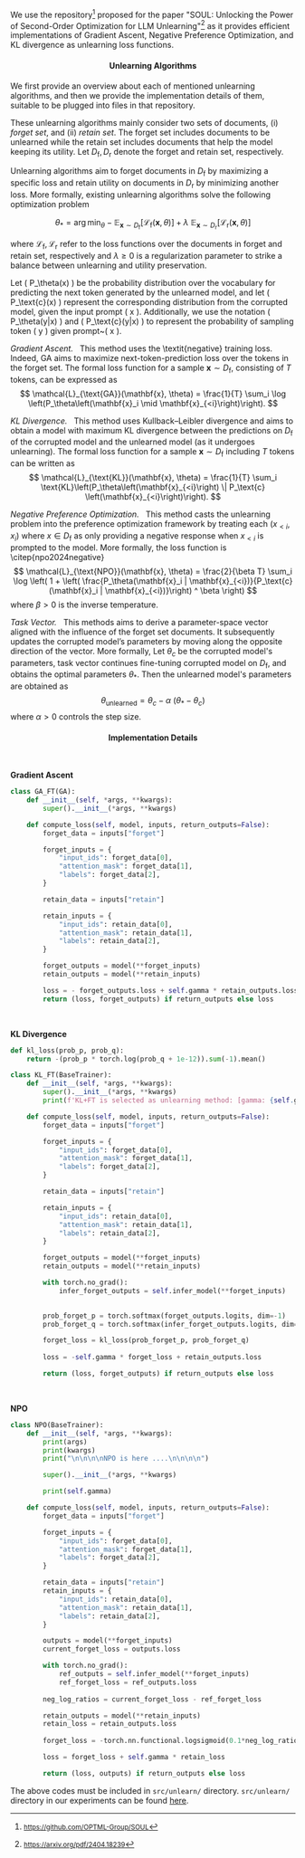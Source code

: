 We use the repository[^1] proposed for the paper "SOUL: Unlocking the Power of Second-Order Optimization for LLM Unlearning"[^2] as it provides efficient implementations of Gradient Ascent, Negative Preference Optimization, and KL divergence as unlearning loss functions.

<h4 style="text-align: center;">Unlearning Algorithms</h4>

We first provide an overview about each of mentioned unlearning algorithms, and then we provide the implementation details of them, suitable to be plugged into files in that repository.

These unlearning algorithms mainly consider two sets of documents, (i) *forget set*, and (ii) *retain set*. The forget set includes documents to be unlearned while the retain set includes documents that help the model keeping its utility. Let $D_\text{f}, D_\text{r}$ denote the forget and retain set, respectively.

Unlearning algorithms aim to forget documents in $D_\text{f}$ by maximizing a specific loss and retain utility on documents in $D_\text{r}$ by minimizing another loss. More formally, existing unlearning algorithms solve the following optimization problem

$$\theta_* = \arg \min_\theta - \mathbb{E}_{\mathbf{x} \sim D_\text{f}} \left[\mathcal{L}_\text{f} (\mathbf{x}, \theta)\right] + \lambda\ \mathbb{E}_{\mathbf{x} \sim D_\text{r}} \left[\mathcal{L}_\text{r} (\mathbf{x}, \theta)\right]$$

where $\mathcal{L}_\text{f}, \mathcal{L}_\text{r}$ refer to the loss functions over the documents in forget and retain set, respectively and $\lambda \geq 0$ is a regularization parameter to strike a balance between unlearning and utility preservation.

Let \( P_\theta(x) \) be the probability distribution over the vocabulary for predicting the next token generated by the unlearned model, and let \( P_\text{c}(x) \) represent the corresponding distribution from the corrupted model, given the input prompt \( x \). Additionally, we use the notation \( P_\theta(y|x) \) and \( P_\text{c}(y|x) \) to represent the probability of sampling token \( y \) given prompt~\( x \).

*Gradient Ascent.* &nbsp; This method uses the \textit{negative} training loss. Indeed, GA aims to maximize next-token-prediction loss over the tokens in the forget set. The formal loss function for a sample $\mathbf{x} \sim D_\text{f}$, consisting of $T$ tokens, can be expressed as
$$
    \mathcal{L}_{\text{GA}}(\mathbf{x}, \theta)
    =
    \frac{1}{T} \sum_i \log \left(P_\theta\left(\mathbf{x}_i \mid \mathbf{x}_{<i}\right)\right).
$$

*KL Divergence.* &nbsp;  This method uses Kullback–Leibler divergence and aims to obtain a model with maximum KL divergence between the predictions on $D_\text{f}$ of the corrupted model and the unlearned model (as it undergoes unlearning). The formal loss function for a sample $\mathbf{x} \sim D_\text{f}$ including $T$ tokens can be written as
$$
    \mathcal{L}_{\text{KL}}(\mathbf{x}, \theta)
    =
    \frac{1}{T} \sum_i \text{KL}\left(P_\theta\left(\mathbf{x}_{<i}\right) \| P_\text{c} \left(\mathbf{x}_{<i}\right)\right).
$$

*Negative Preference Optimization.* &nbsp; This method casts the unlearning problem into the preference optimization framework by treating each (${x_{<i}}, {x_i}$) where ${x} \in D_\text{f}$ as only providing a negative response when ${x}_{<i}$ is prompted to the model. More formally, the loss function is \citep{npo2024negative}
$$
    \mathcal{L}_{\text{NPO}}(\mathbf{x}, \theta)
    =
    \frac{2}{\beta T} \sum_i \log 
    \left( 1 + \left( \frac{P_\theta(\mathbf{x}_i | \mathbf{x}_{<i})}{P_\text{c}(\mathbf{x}_i | \mathbf{x}_{<i})}\right) ^ \beta \right)
$$
where  $\beta > 0$ is the inverse temperature.

*Task Vector.* &nbsp; This methods aims to derive a parameter-space vector aligned with the influence of the forget set documents. It subsequently updates the corrupted model’s parameters by moving along the opposite direction of the vector. More formally, Let $\theta_c$ be the corrupted model's parameters, task vector continues fine-tuning corrupted model on $D_\text{f}$, and obtains the optimal parameters $\theta_*$.
Then the unlearned model's parameters are obtained as
$$
    \theta_\text{unlearned} = \theta_c - \alpha\ (\theta_* - \theta_c)
$$
where $\alpha > 0$ controls the step size.


<h4 style="text-align: center;">Implementation Details</h4>
<br>

**Gradient Ascent**
```python
class GA_FT(GA):
    def __init__(self, *args, **kwargs):
        super().__init__(*args, **kwargs)

    def compute_loss(self, model, inputs, return_outputs=False):
        forget_data = inputs["forget"]

        forget_inputs = {
            "input_ids": forget_data[0],
            "attention_mask": forget_data[1],
            "labels": forget_data[2],
        }

        retain_data = inputs["retain"]

        retain_inputs = {
            "input_ids": retain_data[0],
            "attention_mask": retain_data[1],
            "labels": retain_data[2],
        }

        forget_outputs = model(**forget_inputs)
        retain_outputs = model(**retain_inputs)

        loss = - forget_outputs.loss + self.gamma * retain_outputs.loss
        return (loss, forget_outputs) if return_outputs else loss

```

<br>

**KL Divergence**
```python
def kl_loss(prob_p, prob_q):
    return -(prob_p * torch.log(prob_q + 1e-12)).sum(-1).mean()

class KL_FT(BaseTrainer):
    def __init__(self, *args, **kwargs):
        super().__init__(*args, **kwargs)
        print(f'KL+FT is selected as unlearning method: [gamma: {self.gamma}]')

    def compute_loss(self, model, inputs, return_outputs=False):
        forget_data = inputs["forget"]

        forget_inputs = {
            "input_ids": forget_data[0],
            "attention_mask": forget_data[1],
            "labels": forget_data[2],
        }

        retain_data = inputs["retain"]

        retain_inputs = {
            "input_ids": retain_data[0],
            "attention_mask": retain_data[1],
            "labels": retain_data[2],
        }

        forget_outputs = model(**forget_inputs)
        retain_outputs = model(**retain_inputs)

        with torch.no_grad():
            infer_forget_outputs = self.infer_model(**forget_inputs)
        

        prob_forget_p = torch.softmax(forget_outputs.logits, dim=-1)
        prob_forget_q = torch.softmax(infer_forget_outputs.logits, dim=-1)

        forget_loss = kl_loss(prob_forget_p, prob_forget_q)
        
        loss = -self.gamma * forget_loss + retain_outputs.loss

        return (loss, forget_outputs) if return_outputs else loss
```

<br>

**NPO**
```python
class NPO(BaseTrainer):
    def __init__(self, *args, **kwargs):
        print(args)
        print(kwargs)
        print("\n\n\n\nNPO is here ....\n\n\n\n")

        super().__init__(*args, **kwargs)

        print(self.gamma)

    def compute_loss(self, model, inputs, return_outputs=False):
        forget_data = inputs["forget"]

        forget_inputs = {
            "input_ids": forget_data[0],
            "attention_mask": forget_data[1],
            "labels": forget_data[2],
        }

        retain_data = inputs["retain"]
        retain_inputs = {
            "input_ids": retain_data[0],
            "attention_mask": retain_data[1],
            "labels": retain_data[2],
        }

        outputs = model(**forget_inputs)
        current_forget_loss = outputs.loss

        with torch.no_grad():
            ref_outputs = self.infer_model(**forget_inputs)
            ref_forget_loss = ref_outputs.loss
        
        neg_log_ratios = current_forget_loss - ref_forget_loss

        retain_outputs = model(**retain_inputs)
        retain_loss = retain_outputs.loss
        
        forget_loss = -torch.nn.functional.logsigmoid(0.1*neg_log_ratios).mean()*2/0.1

        loss = forget_loss + self.gamma * retain_loss

        return (loss, outputs) if return_outputs else loss
```

The above codes must be included in `src/unlearn/` directory. `src/unlearn/` directory in our experiments can be found [here](unlearning/unlearn/).


[^1]: <small>https://github.com/OPTML-Group/SOUL</small>
[^2]: <small>https://arxiv.org/pdf/2404.18239</small>

